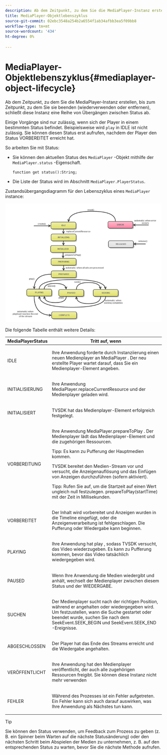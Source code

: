 ```yaml
---
description: Ab dem Zeitpunkt, zu dem Sie die MediaPlayer-Instanz erstellen, bis zum Zeitpunkt, zu dem Sie sie beenden (wiederverwenden oder entfernen), schließt diese Instanz eine Reihe von Übergängen zwischen Status ab.
title: MediaPlayer-Objektlebenszyklus
source-git-commit: 02ebc3548a254b2a6554f1ab34afbb3ea5f09bb8
workflow-type: tm+mt
source-wordcount: '434'
ht-degree: 0%

---
```


# MediaPlayer-Objektlebenszyklus{#mediaplayer-object-lifecycle}

Ab dem Zeitpunkt, zu dem Sie die MediaPlayer-Instanz erstellen, bis zum Zeitpunkt, zu dem Sie sie beenden (wiederverwenden oder entfernen), schließt diese Instanz eine Reihe von Übergängen zwischen Status ab.

Einige Vorgänge sind nur zulässig, wenn sich der Player in einem bestimmten Status befindet. Beispielsweise wird `play` in IDLE ist nicht zulässig. Sie können diesen Status erst aufrufen, nachdem der Player den Status VORBEREITET erreicht hat.

So arbeiten Sie mit Status:

* Sie können den aktuellen Status des `MediaPlayer` -Objekt mithilfe der `MediaPlayer.status` -Eigenschaft.

  ```
  function get status():String;
  ```

* Die Liste der Status wird im Abschnitt `MediaPlayer.PlayerStatus`.

Zustandsübergangsdiagramm für den Lebenszyklus eines `MediaPlayer` instance:
<!--<a id="fig_1C55DE3F186F4B36AFFDCDE90379534C"></a>-->

![](assets/player-state-transitions-diagram-flash-1_2_web.png)

Die folgende Tabelle enthält weitere Details:

<table id="table_426F0093E4214EA88CD72A7796B58DFD"> 
 <thead> 
  <tr> 
   <th colname="col1" class="entry"> <span class="codeph"> MediaPlayerStatus </span> </th> 
   <th colname="col2" class="entry"> Tritt auf, wenn </th> 
  </tr> 
 </thead>
 <tbody> 
  <tr> 
   <td colname="col1"> <span class="codeph"> IDLE </span> </td> 
   <td colname="col2"> <p> Ihre Anwendung forderte durch Instanziierung einen neuen Medienplayer an <span class="codeph"> MediaPlayer </span>. Der neu erstellte Player wartet darauf, dass Sie ein Medienplayer-Element angeben. </p> </td> 
  </tr> 
  <tr> 
   <td colname="col1"> <span class="codeph"> INITIALISIERUNG </span> </td> 
   <td colname="col2"> <p>Ihre Anwendung <span class="codeph"> MediaPlayer.replaceCurrentResource </span>und der Medienplayer geladen wird. </p> </td> 
  </tr> 
  <tr> 
   <td colname="col1"> <span class="codeph"> INITIALISIERT </span> </td> 
   <td colname="col2"> <p>TVSDK hat das Medienplayer-Element erfolgreich festgelegt. </p> </td> 
  </tr> 
  <tr> 
   <td colname="col1"> <span class="codeph"> VORBEREITUNG </span> </td> 
   <td colname="col2"> <p>Ihre Anwendung <span class="codeph"> MediaPlayer.prepareToPlay </span>. Der Medienplayer lädt das Medienplayer-Element und die zugehörigen Ressourcen. </p> <p>Tipp: Es kann zu Pufferung der Hauptmedien kommen. </p> <p>TVSDK bereitet den Medien-Stream vor und versucht, die Anzeigenauflösung und das Einfügen von Anzeigen durchzuführen (sofern aktiviert). </p> <p>Tipp: Rufen Sie auf, um die Startzeit auf einen Wert ungleich null festzulegen. <span class="codeph"> prepareToPlay(startTime) </span> mit der Zeit in Millisekunden. </p> </td> 
  </tr> 
  <tr> 
   <td colname="col1"> <span class="codeph"> VORBEREITET </span> </td> 
   <td colname="col2"> <p>Der Inhalt wird vorbereitet und Anzeigen wurden in die Timeline eingefügt, oder die Anzeigenverarbeitung ist fehlgeschlagen. Die Pufferung oder Wiedergabe kann beginnen. </p> </td> 
  </tr> 
  <tr> 
   <td colname="col1"> <span class="codeph"> PLAYING </span> </td> 
   <td colname="col2"> <p>Ihre Anwendung hat <span class="codeph"> play </span>, sodass TVSDK versucht, das Video wiederzugeben. Es kann zu Pufferung kommen, bevor das Video tatsächlich wiedergegeben wird. </p> </td> 
  </tr> 
  <tr> 
   <td colname="col1"> <span class="codeph"> PAUSED </span> </td> 
   <td colname="col2"> <p>Wenn Ihre Anwendung die Medien wiedergibt und anhält, wechselt der Medienplayer zwischen diesem Status und der WIEDERGABE. </p> </td> 
  </tr> 
  <tr> 
   <td colname="col1"> <span class="codeph"> SUCHEN </span> </td> 
   <td colname="col2"> <p>Der Medienplayer sucht nach der richtigen Position, während er angehalten oder wiedergegeben wird. Um festzustellen, wann die Suche gestartet oder beendet wurde, suchen Sie nach dem <span class="codeph"> SeekEvent.SEEK_BEGIN </span> und <span class="codeph"> SeekEvent.SEEK_END </span> -Ereignisse. </p> </td> 
  </tr> 
  <tr> 
   <td colname="col1"> <span class="codeph"> ABGESCHLOSSEN </span> </td> 
   <td colname="col2"> <p>Der Player hat das Ende des Streams erreicht und die Wiedergabe angehalten. </p> </td> 
  </tr> 
  <tr> 
   <td colname="col1"> <span class="codeph"> VERÖFFENTLICHT </span> </td> 
   <td colname="col2"> <p>Ihre Anwendung hat den Medienplayer veröffentlicht, der auch alle zugehörigen Ressourcen freigibt. Sie können diese Instanz nicht mehr verwenden </p> </td> 
  </tr> 
  <tr> 
   <td colname="col1"> <span class="codeph"> FEHLER </span> </td> 
   <td colname="col2"> <p>Während des Prozesses ist ein Fehler aufgetreten. Ein Fehler kann sich auch darauf auswirken, was Ihre Anwendung als Nächstes tun kann. </p> </td> 
  </tr> 
 </tbody> 
</table>

>[!TIP]
>
>Sie können den Status verwenden, um Feedback zum Prozess zu geben (z. B. ein Spinner beim Warten auf die nächste Statusänderung) oder den nächsten Schritt beim Abspielen der Medien zu unternehmen, z. B. auf den entsprechenden Status zu warten, bevor Sie die nächste Methode aufrufen.
